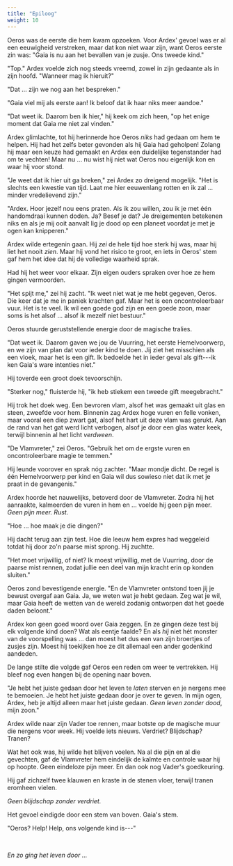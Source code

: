 ```yaml
---
title: "Epiloog"
weight: 10
---
```


Oeros was de eerste die hem kwam opzoeken. Voor Ardex' gevoel was er al een eeuwigheid verstreken, maar dat kon niet waar zijn, want Oeros eerste zin was: "Gaia is nu aan het bevallen van je zusje. Ons tweede kind."

"Top." Ardex voelde zich nog steeds vreemd, zowel in zijn gedaante als in zijn hoofd. "Wanneer mag ik hieruit?"

"Dat ... zijn we nog aan het bespreken."

"Gaia viel mij als eerste aan! Ik beloof dat ik haar niks meer aandoe."

"Dat weet ik. Daarom ben ik hier," hij keek om zich heen, "op het enige moment dat Gaia me niet zal vinden."

Ardex glimlachte, tot hij herinnerde hoe Oeros _niks_ had gedaan om hem te helpen. Hij had het zelfs beter gevonden als hij Gaia had geholpen! Zolang hij maar een keuze had gemaakt en Ardex een duidelijke tegenstander had om te vechten! Maar nu ... nu wist hij niet wat Oeros nou eigenlijk kon en waar hij voor stond.

"Je weet dat ik hier uit ga breken," zei Ardex zo dreigend mogelijk. "Het is slechts een kwestie van tijd. Laat me hier eeuwenlang rotten en ik zal ... minder vredelievend zijn."

"Ardex. Hoor jezelf nou eens praten. Als ik zou willen, zou ik je met één handomdraai kunnen doden. Ja? Besef je dat? Je dreigementen betekenen niks en als je mij ooit aanvalt lig je dood op een planeet voordat je met je ogen kan knipperen."

Ardex wilde ertegenin gaan. Hij _zei_ de hele tijd hoe sterk hij was, maar hij liet het nooit _zien_. Maar hij vond het risico te groot, en iets in Oeros' stem gaf hem het idee dat hij de volledige waarheid sprak.

Had hij het weer voor elkaar. Zijn eigen ouders spraken over hoe ze hem gingen vermoorden.

"Het spijt me," zei hij zacht. "Ik weet niet wat je me hebt gegeven, Oeros. Die keer dat je me in paniek krachten gaf. Maar het is een oncontroleerbaar vuur. Het is te veel. Ik wil een goede god zijn en een goede zoon, maar soms is het alsof ... alsof ik mezelf niet bestuur."

Oeros stuurde geruststellende energie door de magische tralies. 

"Dat weet ik. Daarom gaven we jou de Vuurring, het eerste Hemelvoorwerp, en we zijn van plan dat voor ieder kind te doen. Jij ziet het misschien als een vloek, maar het is een gift. Ik bedoelde het in ieder geval als gift---ik ken Gaia's ware intenties niet."

Hij toverde een groot doek tevoorschijn. 

"Sterker nog," fluisterde hij, "ik heb stiekem een tweede gift meegebracht."

Hij trok het doek weg. Een bevroren vlam, alsof het was gemaakt uit glas en steen, zweefde voor hem. Binnenin zag Ardex hoge vuren en felle vonken, maar vooral een diep zwart gat, alsof het hart uit deze vlam was gerukt. Aan de rand van het gat werd licht verbogen, alsof je door een glas water keek, terwijl binnenin al het licht _verdween_.

"De Vlamvreter," zei Oeros. "Gebruik het om de ergste vuren en oncontroleerbare magie te temmen."

Hij leunde voorover en sprak nóg zachter. "Maar mondje dicht. De regel is één Hemelvoorwerp per kind en Gaia wil dus sowieso niet dat ik met je praat in de gevangenis."

Ardex hoorde het nauwelijks, betoverd door de Vlamvreter. Zodra hij het aanraakte, kalmeerden de vuren in hem en ... voelde hij geen pijn meer. _Geen pijn meer. Rust._

"Hoe ... hoe maak je die dingen?" 

Hij dacht terug aan zijn test. Hoe die leeuw hem expres had weggeleid totdat hij door zo'n paarse mist sprong. Hij zuchtte.

"Het moet vrijwillig, of niet? Ik moest vrijwillig, met de Vuurring, door de paarse mist rennen, zodat jullie een deel van mijn kracht erin op konden sluiten."

Oeros zond bevestigende energie. "En de Vlamvreter ontstond toen jij je bewust overgaf aan Gaia. Ja, we weten wat je hebt gedaan. Zeg wat je wil, maar Gaia heeft de wetten van de wereld zodanig ontworpen dat het goede daden beloont."

Ardex kon geen goed woord over Gaia zeggen. En ze gingen deze test bij elk volgende kind doen? Wat als eentje faalde? En als _hij_ niet hét monster van de voorspelling was ... dan moest het dus een van zijn broertjes of zusjes zijn. Moest hij toekijken hoe ze dit allemaal een ander godenkind aandeden.

De lange stilte die volgde gaf Oeros een reden om weer te vertrekken. Hij bleef nog even hangen bij de opening naar boven.

"Je hebt het juiste gedaan door het leven te _laten_ sterven en je nergens mee te bemoeien. Je hebt het juiste gedaan door je over te geven. In mijn ogen, Ardex, heb je altijd alleen maar het juiste gedaan. _Geen leven zonder dood_, mijn zoon."

Ardex wilde naar zijn Vader toe rennen, maar botste op de magische muur die nergens voor week. Hij voelde iets nieuws. Verdriet? Blijdschap? Tranen?

Wat het ook was, hij wilde het blijven voelen. Na al die pijn en al die gevechten, gaf de Vlamvreter hem eindelijk de kalmte en controle waar hij op hoopte. Geen eindeloze pijn meer. En dan ook nog Vader's goedkeuring.

Hij gaf zichzelf twee klauwen en kraste in de stenen vloer, terwijl tranen eromheen vielen.

_Geen blijdschap zonder verdriet._

Het gevoel eindigde door een stem van boven. Gaia's stem.

"Oeros? Help! Help, ons volgende kind is---"

&nbsp;

_En zo ging het leven door ..._
